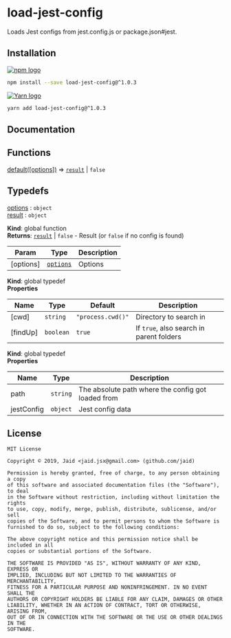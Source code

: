# load-jest-config


Loads Jest configs from jest.config.js or package.json#jest.

## Installation
<a href='https://npmjs.com/package/load-jest-config'><img alt='npm logo' src='https://github.com/Jaid/action-readme/raw/master/images/base-assets/npm.png'/></a>
```bash
npm install --save load-jest-config@^1.0.3
```
<a href='https://yarnpkg.com/package/load-jest-config'><img alt='Yarn logo' src='https://github.com/Jaid/action-readme/raw/master/images/base-assets/yarn.png'/></a>
```bash
yarn add load-jest-config@^1.0.3
```



## Documentation
## Functions

<dl>
<dt><a href="#default">default([options])</a> ⇒ <code><a href="#result">result</a></code> | <code>false</code></dt>
<dd></dd>
</dl>

## Typedefs

<dl>
<dt><a href="#options">options</a> : <code>object</code></dt>
<dd></dd>
<dt><a href="#result">result</a> : <code>object</code></dt>
<dd></dd>
</dl>

**Kind**: global function  
**Returns**: [<code>result</code>](#result) \| <code>false</code> - Result (or `false` if no config is found)  

| Param | Type | Description |
| --- | --- | --- |
| [options] | [<code>options</code>](#options) | Options |

**Kind**: global typedef  
**Properties**

| Name | Type | Default | Description |
| --- | --- | --- | --- |
| [cwd] | <code>string</code> | <code>&quot;process.cwd()&quot;</code> | Directory to search in |
| [findUp] | <code>boolean</code> | <code>true</code> | If `true`, also search in parent folders |

**Kind**: global typedef  
**Properties**

| Name | Type | Description |
| --- | --- | --- |
| path | <code>string</code> | The absolute path where the config got loaded from |
| jestConfig | <code>object</code> | Jest config data |



## License
```text
MIT License

Copyright © 2019, Jaid <jaid.jsx@gmail.com> (github.com/jaid)

Permission is hereby granted, free of charge, to any person obtaining a copy
of this software and associated documentation files (the "Software"), to deal
in the Software without restriction, including without limitation the rights
to use, copy, modify, merge, publish, distribute, sublicense, and/or sell
copies of the Software, and to permit persons to whom the Software is
furnished to do so, subject to the following conditions:

The above copyright notice and this permission notice shall be included in all
copies or substantial portions of the Software.

THE SOFTWARE IS PROVIDED "AS IS", WITHOUT WARRANTY OF ANY KIND, EXPRESS OR
IMPLIED, INCLUDING BUT NOT LIMITED TO THE WARRANTIES OF MERCHANTABILITY,
FITNESS FOR A PARTICULAR PURPOSE AND NONINFRINGEMENT. IN NO EVENT SHALL THE
AUTHORS OR COPYRIGHT HOLDERS BE LIABLE FOR ANY CLAIM, DAMAGES OR OTHER
LIABILITY, WHETHER IN AN ACTION OF CONTRACT, TORT OR OTHERWISE, ARISING FROM,
OUT OF OR IN CONNECTION WITH THE SOFTWARE OR THE USE OR OTHER DEALINGS IN THE
SOFTWARE.
```

